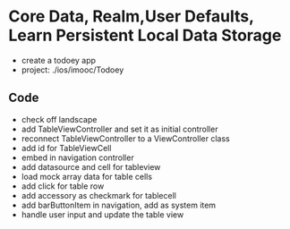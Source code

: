 # Core Data, Realm,User Defaults, Learn Persistent Local Data Storage
- create a todoey app
- project: ./ios/imooc/Todoey

## Code
- check off landscape
- add TableViewController and set it as initial controller
- reconnect TableViewController to a ViewController class
- add id for TableViewCell
- embed in navigation controller
- add datasource and cell for tableview
- load mock array data for table cells
- add click for table row
- add accessory as checkmark for tablecell
- add barButtonItem in navigation, add as system item
- handle user input and update the table view

<!-- start from 224 -->
